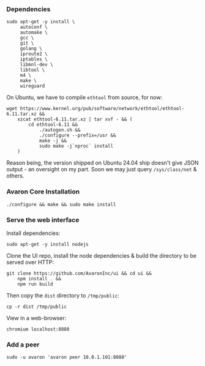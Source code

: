 ### Dependencies

```
sudo apt-get -y install \
	 autoconf \
	 automake \
	 gcc \
	 git \
	 golang \
	 iproute2 \
	 iptables \
	 libmnl-dev \
	 libtool \
	 m4 \
	 make \
	 wireguard
```

On Ubuntu, we have to compile `ethtool` from source, for now:

```
wget https://www.kernel.org/pub/software/network/ethtool/ethtool-6.11.tar.xz &&
	xzcat ethtool-6.11.tar.xz | tar xvf - && (
		cd ethtool-6.11 &&
			./autogen.sh &&
			./configure --prefix=/usr &&
			make -j &&
			sudo make -j`nproc` install
	)
```

Reason being, the version shipped on Ubuntu 24.04 ship doesn't give JSON output - an oversight on my part.
Soon we may just query `/sys/class/net` & others.

### Avaron Core Installation

```
./configure && make && sudo make install
```

### Serve the web interface

Install dependencies:

```
sudo apt-get -y install nodejs
```

Clone the UI repo, install the node dependencies & build the directory to be served over HTTP:

```
git clone https://github.com/AvaronInc/ui && cd ui &&
	npm install . &&
	npm run build
```

Then copy the `dist` directory to `/tmp/public`:

```
cp -r dist /tmp/public
```

View in a web-browser:

```
chromium localhost:8080
```

### Add a peer

```
sudo -u avaron 'avaron peer 10.0.1.101:8080'
```
